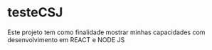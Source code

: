 # testeCSJ
Este projeto tem como finalidade mostrar minhas capacidades com desenvolvimento em REACT e NODE JS
